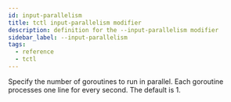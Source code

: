 ```yaml
---
id: input-parallelism
title: tctl input-parallelism modifier
description: definition for the --input-parallelism modifier
sidebar_label: --input-parallelism
tags:
  - reference
  - tctl
---
```


Specify the number of goroutines to run in parallel.
Each goroutine processes one line for every second.
The default is 1.
